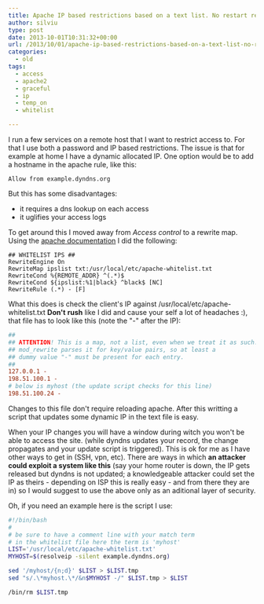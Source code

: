 ```yaml
---
title: Apache IP based restrictions based on a text list. No restart required.
author: silviu
type: post
date: 2013-10-01T10:31:32+00:00
url: /2013/10/01/apache-ip-based-restrictions-based-on-a-text-list-no-restart-required/
categories:
  - old
tags:
  - access
  - apache2
  - graceful
  - ip
  - temp_on
  - whitelist

---
```

I run a few services on a remote host that I want to restrict access to. For that I use both a password and IP based restrictions. The issue is that for example at home I have a dynamic allocated IP. One option would be to add a hostname in the apache rule, like this:

```apacheconf
Allow from example.dyndns.org
```

But this has some disadvantages:

  * it requires a dns lookup on each access
  * it uglifies your access logs

To get around this I moved away from _Access control_ to a rewrite map. Using the [apache documentation][1] I did the following:

```apacheconf
## WHITELIST IPS ##
RewriteEngine On
RewriteMap ipslist txt:/usr/local/etc/apache-whitelist.txt
RewriteCond %{REMOTE_ADDR} ^(.*)$
RewriteCond ${ipslist:%1|black} ^black$ [NC]
RewriteRule (.*) - [F]
```

What this does is check the client's IP against /usr/local/etc/apache-whitelist.txt **Don't** **rush** like I did and cause your self a lot of headaches :), that file has to look like this (note the "-" after the IP):

```ini
##
## ATTENTION! This is a map, not a list, even when we treat it as such.
## mod_rewrite parses it for key/value pairs, so at least a
## dummy value "-" must be present for each entry.
##
127.0.0.1 -
198.51.100.1 -
# below is myhost (the update script checks for this line)
198.51.100.24 -
```

Changes to this file don't require reloading apache. After this writting a script that updates some dynamic IP in the text file is easy.

When your IP changes you will have a window during witch you won't be able to access the site. (while dyndns updates your record, the change propagates and your update script is triggered). This is ok for me as I have other ways to get in (SSH, vpn, etc). There are ways in which **an attacker could exploit a system like this** (say your home router is down, the IP gets released but dyndns is not updated; a knowledgeable attacker could set the IP as theirs - depending on ISP this is really easy - and from there they are in) so I would suggest to use the above only as an aditional layer of security.

Oh, if you need an example here is the script I use:

```bash
#!/bin/bash
#
# be sure to have a comment line with your match term
# in the whitelist file here the term is 'myhost'
LIST='/usr/local/etc/apache-whitelist.txt'
MYHOST=$(resolveip -silent example.dyndns.org)

sed '/myhost/{n;d}' $LIST > $LIST.tmp
sed "s/.\*myhost.\*/&n$MYHOST -/" $LIST.tmp > $LIST

/bin/rm $LIST.tmp
```

 [1]: http://httpd.apache.org/docs/current/rewrite/access.html#host-deny